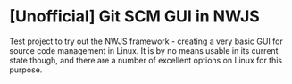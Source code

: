 # [Unofficial] Git SCM GUI in NWJS

Test project to try out the NWJS framework - creating a very basic GUI for source code management in Linux. It is by no means usable in its current state though, and there are a number of excellent options on Linux for this purpose.
